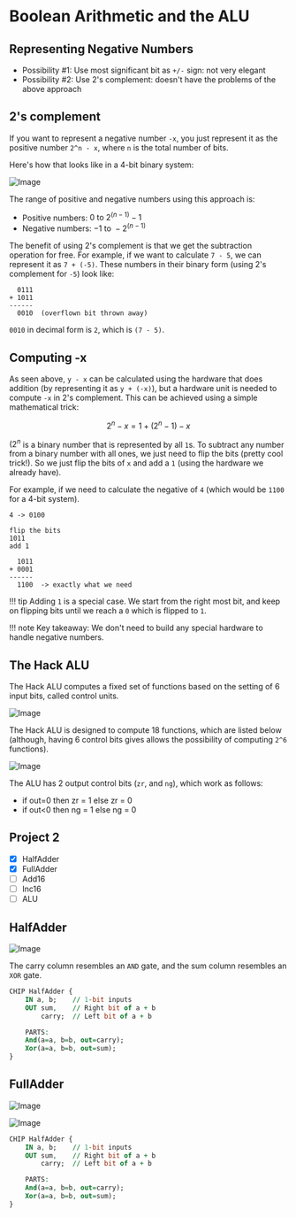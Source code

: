 Boolean Arithmetic and the ALU
===

Representing Negative Numbers
---

- Possibility #1: Use most significant bit as `+/-` sign: not very elegant
- Possibility #2: Use 2's complement: doesn't have the problems of the above
    approach

2's complement
---

If you want to represent a negative number `-x`, you just represent it as the
positive number `2^n - x`, where `n` is the total number of bits.

Here's how that looks like in a 4-bit binary system:

![Image](assets/twos_complement.png)

The range of positive and negative numbers using this approach is:

- Positive numbers: $0\text{ to  }2^{(n-1)} - 1$
- Negative numbers: $-1\text{ to }-2^{(n-1)}$

The benefit of using 2's complement is that we get the subtraction operation for
free. For example, if we want to calculate `7 - 5`, we can represent it as `7 +
(-5)`. These numbers in their binary form (using 2's complement for `-5`) look
like:

```
  0111
+ 1011
------
  0010  (overflown bit thrown away)
```

`0010` in decimal form is `2`, which is `(7 - 5)`.

Computing -x
---

As seen above, `y - x` can be calculated using the hardware that does addition
(by representing it as `y + (-x)`), but a hardware unit is needed to compute
`-x` in 2's complement. This can be achieved using a simple mathematical trick:

$$
2^{n} - x = 1 + (2^{n} - 1) - x
$$

$(2^{n}$ is a binary number that is represented by all `1`s. To subtract any
number from a binary number with all ones, we just need to flip the bits (pretty
cool trick!). So we just flip the bits of `x` and add a `1` (using the hardware
we already have).

For example, if we need to calculate the negative of `4` (which would be `1100`
for a 4-bit system).

```
4 -> 0100

flip the bits
1011
add 1

  1011
+ 0001
------
  1100  -> exactly what we need
```

!!! tip
    Adding `1` is a special case. We start from the
    right most bit, and keep on flipping bits until we reach a `0` which is
    flipped to `1`.

!!! note
    Key takeaway: We don't need to build any special hardware to handle negative
    numbers.

The Hack ALU
---

The Hack ALU computes a fixed set of functions based on the setting of 6 input
bits, called control units.

![Image](assets/hack_alu.png)

The Hack ALU is designed to compute 18 functions, which are listed below
(although, having 6 control bits gives allows the possibility of computing `2^6` functions).

![Image](assets/hack_alu_truth_table.png)

The ALU has 2 output control bits (`zr`, and `ng`), which work as follows:

- if out=0 then zr = 1 else zr = 0
- if out<0 then ng = 1 else ng = 0

Project 2
---

- [x] HalfAdder
- [x] FullAdder
- [ ] Add16
- [ ] Inc16
- [ ] ALU

HalfAdder
---

![Image](assets/half_adder.png)

The carry column resembles an `AND` gate, and the sum column resembles an `XOR`
gate.

```vhdl
CHIP HalfAdder {
    IN a, b;    // 1-bit inputs
    OUT sum,    // Right bit of a + b 
        carry;  // Left bit of a + b

    PARTS:
    And(a=a, b=b, out=carry);
    Xor(a=a, b=b, out=sum);
}
```


FullAdder
---

![Image](assets/full_adder.png)

![Image](assets/full_adder_helper.png)

```vhdl
CHIP HalfAdder {
    IN a, b;    // 1-bit inputs
    OUT sum,    // Right bit of a + b 
        carry;  // Left bit of a + b

    PARTS:
    And(a=a, b=b, out=carry);
    Xor(a=a, b=b, out=sum);
}
```
